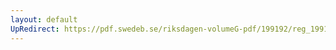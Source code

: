 ```yaml
---
layout: default
UpRedirect: https://pdf.swedeb.se/riksdagen-volumeG-pdf/199192/reg_199192/reg_199192_0387.pdf
---
```

